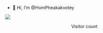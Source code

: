 - 👋 Hi, I’m @HomPheakakvotey


<a href=#><img src="contributions.svg"></a>
<p align="center"> 
  Visitor count<br>
</p>

<!---
HomPheakakvotey/HomPheakakvotey is a ✨ special ✨ repository because its `README.md` (this file) appears on your GitHub profile.
You can click the Preview link to take a look at your changes.
--->
